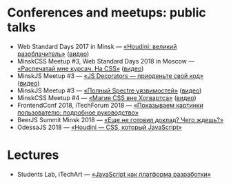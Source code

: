 # Conferences and meetups: public talks

* Web Standard Days 2017 in Minsk — [«Houdini: великий разоблачитель»](houdini-magic/) ([видео](https://www.youtube.com/watch?v=4kr5K-nWG3Y))
* MinskCSS Meetup #3, Web Standard Days 2018 in Moscow — [«Распечатай мне курсач. На CSS»](print-with-css/) ([видео](https://www.youtube.com/watch?v=xVPCZFBpjsI))
* MinskJS Meetup #3 — [«JS Decorators — приоденьте свой код»](js-decorators/) ([видео](https://www.youtube.com/watch?v=VfF7GyNItps))
* MinskJS Meetup #3 — [«Полный Spectre уязвимостей»](spectre-panel-discussion/) ([видео](https://www.youtube.com/watch?v=hGzy17Nnc38))
* MinskCSS Meetup #4 — [«Магия CSS вне Хогвартса»](css-magic/) ([видео](https://www.youtube.com/watch?v=Dhd6FSYZoiQ))
* FrontendConf 2018, iTechForum 2018 — [«Показываем картинки пользователю: подробное руководство»](images-delivery/)
* BeerJS Summit Minsk 2018 — [«Еще не готовил доклад? Чего ждешь?»](wait-for-talk/)
* OdessaJS 2018 — [«Houdini — CSS, который JavaScript»](houdini-css/)

# Lectures

* Students Lab, iTechArt — [«JavaScript как платформа разработки»](itechart-js/)
